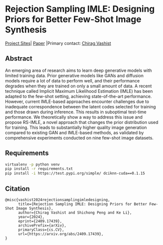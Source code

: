 
# Rejection Sampling IMLE: Designing Priors for Better Few-Shot Image Synthesis

[Project Sites](https://serchirag.github.io/rs-imle/)| [Paper](https://arxiv.org/pdf/2409.17439) |Primary contact: [Chirag Vashist](https://serchirag.github.io/)

## Abstract
An emerging area of research aims to learn deep generative models with limited training data. Prior generative models like GANs and diffusion models require a lot of data to perform well, and their performance degrades when they are trained on only a small amount of data. A recent technique called Implicit Maximum Likelihood Estimation (IMLE) has been adapted to the few-shot setting, achieving state-of-the-art performance. However, current IMLE-based approaches encounter challenges due to inadequate correspondence between the latent codes selected for training and those drawn during inference. This results in suboptimal test-time performance. We theoretically show a way to address this issue and propose RS-IMLE, a novel approach that changes the prior distribution used for training. This leads to substantially higher quality image generation compared to existing GAN and IMLE-based methods, as validated by comprehensive experiments conducted on nine few-shot image datasets.



## Requirements

```bash
virtualenv -p python venv
pip install -r requirements.txt
pip install -i https://test.pypi.org/simple/ dciknn-cuda==0.1.15
```

## Citation

    @misc{vashist2024rejectionsamplingimledesigning,
          title={Rejection Sampling IMLE: Designing Priors for Better Few-Shot Image Synthesis}, 
          author={Chirag Vashist and Shichong Peng and Ke Li},
          year={2024},
          eprint={2409.17439},
          archivePrefix={arXiv},
          primaryClass={cs.CV},
          url={https://arxiv.org/abs/2409.17439}, 
    }
